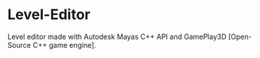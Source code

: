 # Level-Editor
Level editor made with Autodesk Mayas C++ API and GamePlay3D [Open-Source C++ game engine]. 
